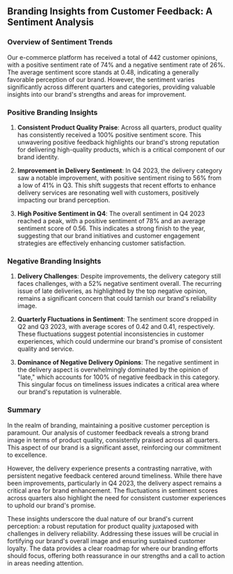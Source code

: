 ## Branding Insights from Customer Feedback: A Sentiment Analysis

### Overview of Sentiment Trends

Our e-commerce platform has received a total of 442 customer opinions, with a positive sentiment rate of 74% and a negative sentiment rate of 26%. The average sentiment score stands at 0.48, indicating a generally favorable perception of our brand. However, the sentiment varies significantly across different quarters and categories, providing valuable insights into our brand's strengths and areas for improvement.

### Positive Branding Insights

1. **Consistent Product Quality Praise**: Across all quarters, product quality has consistently received a 100% positive sentiment score. This unwavering positive feedback highlights our brand's strong reputation for delivering high-quality products, which is a critical component of our brand identity.

2. **Improvement in Delivery Sentiment**: In Q4 2023, the delivery category saw a notable improvement, with positive sentiment rising to 56% from a low of 41% in Q3. This shift suggests that recent efforts to enhance delivery services are resonating well with customers, positively impacting our brand perception.

3. **High Positive Sentiment in Q4**: The overall sentiment in Q4 2023 reached a peak, with a positive sentiment of 78% and an average sentiment score of 0.56. This indicates a strong finish to the year, suggesting that our brand initiatives and customer engagement strategies are effectively enhancing customer satisfaction.

### Negative Branding Insights

1. **Delivery Challenges**: Despite improvements, the delivery category still faces challenges, with a 52% negative sentiment overall. The recurring issue of late deliveries, as highlighted by the top negative opinion, remains a significant concern that could tarnish our brand's reliability image.

2. **Quarterly Fluctuations in Sentiment**: The sentiment score dropped in Q2 and Q3 2023, with average scores of 0.42 and 0.41, respectively. These fluctuations suggest potential inconsistencies in customer experiences, which could undermine our brand's promise of consistent quality and service.

3. **Dominance of Negative Delivery Opinions**: The negative sentiment in the delivery aspect is overwhelmingly dominated by the opinion of "late," which accounts for 100% of negative feedback in this category. This singular focus on timeliness issues indicates a critical area where our brand's reputation is vulnerable.

### Summary

In the realm of branding, maintaining a positive customer perception is paramount. Our analysis of customer feedback reveals a strong brand image in terms of product quality, consistently praised across all quarters. This aspect of our brand is a significant asset, reinforcing our commitment to excellence.

However, the delivery experience presents a contrasting narrative, with persistent negative feedback centered around timeliness. While there have been improvements, particularly in Q4 2023, the delivery aspect remains a critical area for brand enhancement. The fluctuations in sentiment scores across quarters also highlight the need for consistent customer experiences to uphold our brand's promise.

These insights underscore the dual nature of our brand's current perception: a robust reputation for product quality juxtaposed with challenges in delivery reliability. Addressing these issues will be crucial in fortifying our brand's overall image and ensuring sustained customer loyalty. The data provides a clear roadmap for where our branding efforts should focus, offering both reassurance in our strengths and a call to action in areas needing attention.